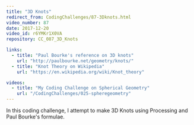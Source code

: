 ```yaml
---
title: "3D Knots"
redirect_from: CodingChallenges/87-3Dknots.html
video_number: 87
date: 2017-12-20
video_id: r6YMKr1X0VA
repository: CC_087_3D_Knots

links:
  - title: "Paul Bourke's reference on 3D knots"
    url: "http://paulbourke.net/geometry/knots/"
  - title: "Knot Theory on Wikipedia"
    url: "https://en.wikipedia.org/wiki/Knot_theory"

videos:
  - title: "My Coding Challenge on Spherical Geometry"
    url: "/CodingChallenges/025-spheregeometry"
---
```


In this coding challenge, I attempt to make 3D Knots using Processing and Paul Bourke's formulae.
